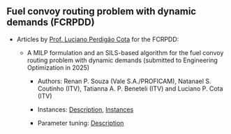 ## Fuel convoy routing problem with dynamic demands (FCRPDD)
 
 
- Articles by [Prof. Luciano Perdigão Cota](https://lucianocota.github.io) for the FCRPDD:

  - A MILP formulation and an SILS-based algorithm for the fuel convoy routing problem with dynamic demands (submitted to Engineering Optimization in 2025)

    - Authors: Renan P. Souza (Vale S.A./PROFICAM), Natanael S. Coutinho (ITV), Tatianna A. P. Beneteli (ITV) and Luciano P. Cota (ITV)

    - Instances: [Description](./files/SupplementaryMaterials_Instances.pdf), [Instances](./instances/)

    - Parameter tuning: [Description](./files/SupplementaryMaterials_ParameterTuning.pdf)

